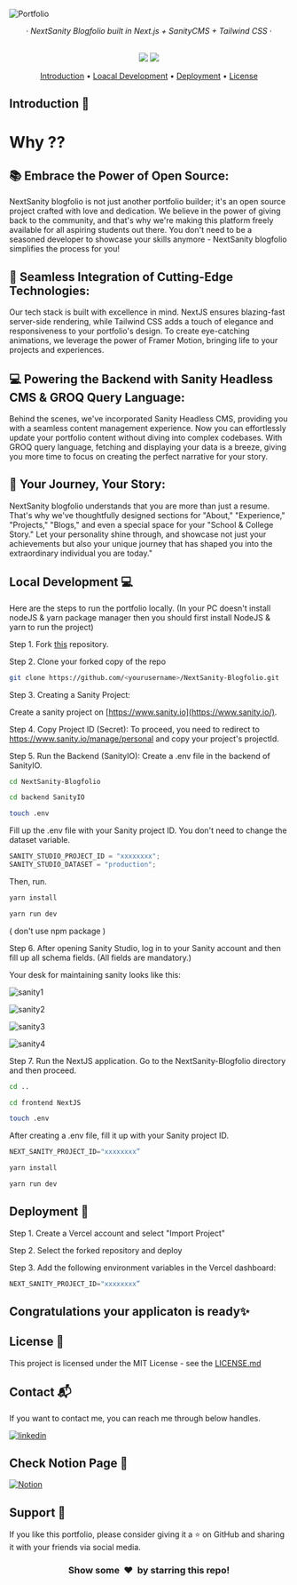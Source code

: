 ![Portfolio](https://res.cloudinary.com/dlsxq98fr/image/upload/v1691080742/NextSanity%20Blogfolio/profile_jqf56f.png)

<div align="center">
  &middot;
  <i>NextSanity Blogfolio built in Next.js + SanityCMS + Tailwind CSS</i>
  &middot;
  <br/>
  <br/>

  <p align="center">
    <img src="https://img.shields.io/github/forks/harshal255/NextSanity-Blogfolio?style=for-the-badge" />
  <a href="https://harshalkahar.vercel.app/">
    <img src="https://img.shields.io/static/v1?label=&message=View%20Demo&style=for-the-badge&color=black&logo=vercel" />
  </a>
  
</p>


<p align="center">
  <a href="#introduction-">Introduction</a> •
  <a href="#localdevelopment-">Loacal Development</a> •
    <a href="#deployment-">Deployment</a> •
  <a href="#license-">License</a>
</p>

</div>

## Introduction 👋

<h1>Why ??</h1>

## 📚 Embrace the Power of Open Source:

NextSanity blogfolio is not just another portfolio builder; it's an open source project crafted with love and dedication. We believe in the power of giving back to the community, and that's why we're making this platform freely available for all aspiring students out there. You don't need to be a seasoned developer to showcase your skills anymore - NextSanity blogfolio simplifies the process for you!

## 🎨 Seamless Integration of Cutting-Edge Technologies:

Our tech stack is built with excellence in mind. NextJS ensures blazing-fast server-side rendering, while Tailwind CSS adds a touch of elegance and responsiveness to your portfolio's design. To create eye-catching animations, we leverage the power of Framer Motion, bringing life to your projects and experiences.

## 💻 Powering the Backend with Sanity Headless CMS & GROQ Query Language:

Behind the scenes, we've incorporated Sanity Headless CMS, providing you with a seamless content management experience. Now you can effortlessly update your portfolio content without diving into complex codebases. With GROQ query language, fetching and displaying your data is a breeze, giving you more time to focus on creating the perfect narrative for your story.

## 📝 Your Journey, Your Story:

NextSanity blogfolio understands that you are more than just a resume. That's why we've thoughtfully designed sections for "About," "Experience," "Projects," "Blogs," and even a special space for your "School & College Story." Let your personality shine through, and showcase not just your achievements but also your unique journey that has shaped you into the extraordinary individual you are today."

## Local Development 💻

Here are the steps to run the portfolio locally. (In your PC doesn't install nodeJS & yarn package manager then you should first install NodeJS & yarn to run the project)

Step 1. Fork [this](https://github.com/harshal255/NextSanity-Blogfolio) repository.

Step 2. Clone your forked copy of the repo

```bash
git clone https://github.com/<yourusername>/NextSanity-Blogfolio.git
```

Step 3. Creating a Sanity Project:

Create a sanity project on [https://www.sanity.io](https://www.sanity.io/).

Step 4. Copy Project ID (Secret):
To proceed, you need to redirect to https://www.sanity.io/manage/personal and copy your project's projectId.

Step 5. Run the Backend (SanityIO):
Create a .env file in the backend of SanityIO.

```bash
cd NextSanity-Blogfolio
```

```bash
cd backend SanityIO
```

```bash
touch .env
```

Fill up the .env file with your Sanity project ID. You don't need to change the dataset variable.

```javascript
SANITY_STUDIO_PROJECT_ID = "xxxxxxxx";
SANITY_STUDIO_DATASET = "production";
```

Then, run.

```bash
yarn install
```

```bash
yarn run dev
```

( don't use npm package )

Step 6. After opening Sanity Studio, log in to your Sanity account and then fill up all schema fields. (All fields are mandatory.)

Your desk for maintaining sanity looks like this:

![sanity1](https://res.cloudinary.com/dlsxq98fr/image/upload/v1691078361/NextSanity%20Blogfolio/1_varwbz.png)

![sanity2](https://res.cloudinary.com/dlsxq98fr/image/upload/v1691078361/NextSanity%20Blogfolio/2_vcchyn.png)

![sanity3](https://res.cloudinary.com/dlsxq98fr/image/upload/v1691078361/NextSanity%20Blogfolio/3_qnxi1h.png)

![sanity4](https://res.cloudinary.com/dlsxq98fr/image/upload/v1691078361/NextSanity%20Blogfolio/4_hwue2e.png)

Step 7. Run the NextJS application.
Go to the NextSanity-Blogfolio directory and then proceed.

```bash
cd ..
```

```bash
cd frontend NextJS
```

```bash
touch .env
```

After creating a .env file, fill it up with your Sanity project ID.

```javascript
NEXT_SANITY_PROJECT_ID="xxxxxxxx”
```

```bash
yarn install
```

```bash
yarn run dev
```

## Deployment 🚀

Step 1. Create a Vercel account and select "Import Project"

Step 2. Select the forked repository and deploy

Step 3. Add the following environment variables in the Vercel dashboard:

```javascript
NEXT_SANITY_PROJECT_ID="xxxxxxxx”
```

## Congratulations your applicaton is ready✨

## License 📄

This project is licensed under the MIT License - see the [LICENSE.md](https://github.com/harshal255/NextSanity-Blogfolio/blob/master/LICENSE)

## Contact 📬

If you want to contact me, you can reach me through below handles.

[![linkedin](https://img.shields.io/badge/LinkedIn-0077B5?style=for-the-badge&logo=linkedin&logoColor=white)](https://www.linkedin.com/in/harshal-kahar-4115a321b)

## Check Notion Page 🤝

[![Notion](https://img.shields.io/badge/-Notion-000000?style=flat-square&logo=notion&logoColor=white)](https://unruly-fragrance-e98.notion.site/readme-file-for-NextSanity-Blogfolio-6c4eee617496496a87e51f8ce0a139ea?pvs=4)


## Support 🙌

If you like this portfolio, please consider giving it a ⭐ on GitHub and sharing it with your friends via social media.

<div align="center">
  <h3> Show some &nbsp;❤️&nbsp; by starring this repo! </h3>
</div>
